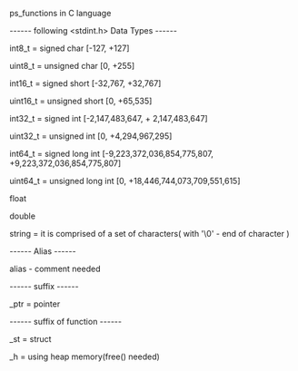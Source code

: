 ps_functions in C language

------ following <stdint.h> Data Types  ------

int8_t = signed char [-127, +127]

uint8_t = unsigned char [0, +255]

int16_t = signed short [-32,767, +32,767]

uint16_t = unsigned short [0, +65,535]

int32_t = signed int [-2,147,483,647, + 2,147,483,647]

uint32_t = unsigned int [0, +4,294,967,295]

int64_t = signed long int [-9,223,372,036,854,775,807, +9,223,372,036,854,775,807]

uint64_t = unsigned long int [0, +18,446,744,073,709,551,615]

float

double

string = it is comprised of a set of characters( with '\0' - end of character )

------ Alias ------

alias - comment needed

------ suffix ------

_ptr = pointer

------ suffix of function ------

_st = struct

_h = using heap memory(free() needed)
